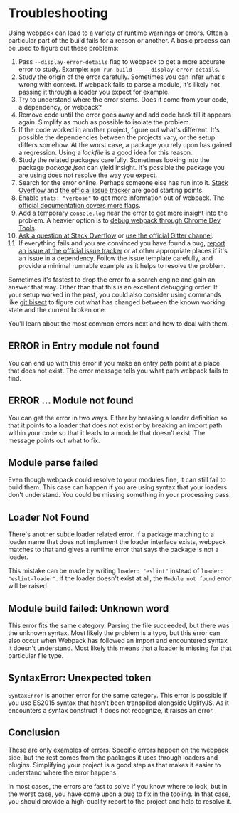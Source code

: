 # Troubleshooting

Using webpack can lead to a variety of runtime warnings or errors. Often a particular part of the build fails for a reason or another. A basic process can be used to figure out these problems:

1. Pass `--display-error-details` flag to webpack to get a more accurate error to study. Example: `npm run build -- --display-error-details`.
2. Study the origin of the error carefully. Sometimes you can infer what's wrong with context. If webpack fails to parse a module, it's likely not passing it through a loader you expect for example.
3. Try to understand where the error stems. Does it come from your code, a dependency, or webpack?
4. Remove code until the error goes away and add code back till it appears again. Simplify as much as possible to isolate the problem.
5. If the code worked in another project, figure out what's different. It's possible the dependencies between the projects vary, or the setup differs somehow. At the worst case, a package you rely upon has gained a regression. Using a *lockfile* is a good idea for this reason.
6. Study the related packages carefully. Sometimes looking into the package *package.json* can yield insight. It's possible the package you are using does not resolve the way you expect.
7. Search for the error online. Perhaps someone else has run into it. [Stack Overflow](https://stackoverflow.com/questions/tagged/webpack) and [the official issue tracker](https://github.com/webpack/webpack/issues) are good starting points.
8. Enable `stats: "verbose"` to get more information out of webpack. The [official documentation covers more flags](https://webpack.js.org/configuration/stats/).
9. Add a temporary `console.log` near the error to get more insight into the problem. A heavier option is to [debug webpack through Chrome Dev Tools](https://medium.com/webpack/webpack-bits-learn-and-debug-webpack-with-chrome-dev-tools-da1c5b19554).
10. [Ask a question at Stack Overflow](https://stackoverflow.com/questions/tagged/webpack) or [use the official Gitter channel](https://gitter.im/webpack/webpack).
11. If everything fails and you are convinced you have found a bug, [report an issue at the official issue tracker](https://github.com/webpack/webpack/issues) or at other appropriate places if it's an issue in a dependency. Follow the issue template carefully, and provide a minimal runnable example as it helps to resolve the problem.

Sometimes it's fastest to drop the error to a search engine and gain an answer that way. Other than that this is an excellent debugging order. If your setup worked in the past, you could also consider using commands like [git bisect](https://git-scm.com/docs/git-bisect) to figure out what has changed between the known working state and the current broken one.

You'll learn about the most common errors next and how to deal with them.

## ERROR in Entry module not found

You can end up with this error if you make an entry path point at a place that does not exist. The error message tells you what path webpack fails to find.

## ERROR ... Module not found

You can get the error in two ways. Either by breaking a loader definition so that it points to a loader that does not exist or by breaking an import path within your code so that it leads to a module that doesn't exist. The message points out what to fix.

## Module parse failed

Even though webpack could resolve to your modules fine, it can still fail to build them. This case can happen if you are using syntax that your loaders don't understand. You could be missing something in your processing pass.

## Loader Not Found

There's another subtle loader related error. If a package matching to a loader name that does not implement the loader interface exists, webpack matches to that and gives a runtime error that says the package is not a loader.

This mistake can be made by writing `loader: "eslint"` instead of `loader: "eslint-loader"`. If the loader doesn't exist at all, the `Module not found` error will be raised.

## Module build failed: Unknown word

This error fits the same category. Parsing the file succeeded, but there was the unknown syntax. Most likely the problem is a typo, but this error can also occur when Webpack has followed an import and encountered syntax it doesn't understand. Most likely this means that a loader is missing for that particular file type.

## SyntaxError: Unexpected token

`SyntaxError` is another error for the same category. This error is possible if you use ES2015 syntax that hasn't been transpiled alongside UglifyJS. As it encounters a syntax construct it does not recognize, it raises an error.

## Conclusion

These are only examples of errors. Specific errors happen on the webpack side, but the rest comes from the packages it uses through loaders and plugins. Simplifying your project is a good step as that makes it easier to understand where the error happens.

In most cases, the errors are fast to solve if you know where to look, but in the worst case, you have come upon a bug to fix in the tooling. In that case, you should provide a high-quality report to the project and help to resolve it.
